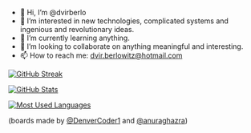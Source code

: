 - 👋 Hi, I’m @dvirberlo
- 👀 I’m interested in new technologies, complicated systems and ingenious and revolutionary ideas.
- 🌱 I’m currently learning anything.
- 💞️ I’m looking to collaborate on anything meaningful and interesting.
- 📫 How to reach me: dvir.berlowitz@hotmail.com

<!---
dvirberlo/dvirberlo is a ✨ special ✨ repository because its `README.md` (this file) appears on your GitHub profile.
You can click the Preview link to take a look at your changes.
--->

[![GitHub Streak](https://github-readme-streak-stats.herokuapp.com/?user=dvirberlo&theme=highcontrast&hide_border=true)](#GitHub_Streak)

[![GitHub Stats](https://github-readme-stats.vercel.app/api?username=dvirberlo&show_icons=true&theme=highcontrast&hide_border=true)](#GitHub_Stats)

[![Most Used Languages](https://github-readme-stats.vercel.app/api/top-langs/?username=dvirberlo&layout=compact&theme=highcontrast&hide_border=true)](#Most_Used_Languages)


(boards made by [@DenverCoder1](https://github.com/DenverCoder1/github-readme-streak-stats) and [@anuraghazra](https://github.com/anuraghazra/github-readme-stats))
